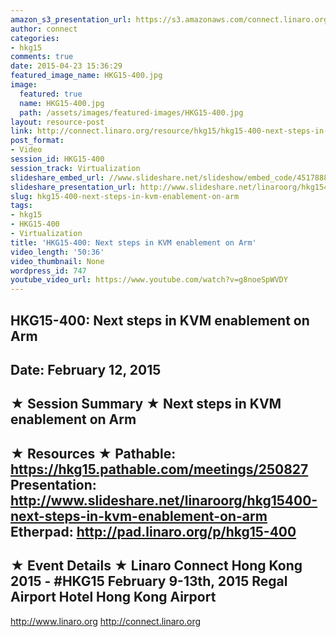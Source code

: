 ```yaml
---
amazon_s3_presentation_url: https://s3.amazonaws.com/connect.linaro.org/hkg15/Videos/02-12-Thursday/HKG15-400.pdf
author: connect
categories:
- hkg15
comments: true
date: 2015-04-23 15:36:29
featured_image_name: HKG15-400.jpg
image:
  featured: true
  name: HKG15-400.jpg
  path: /assets/images/featured-images/HKG15-400.jpg
layout: resource-post
link: http://connect.linaro.org/resource/hkg15/hkg15-400-next-steps-in-kvm-enablement-on-arm/
post_format:
- Video
session_id: HKG15-400
session_track: Virtualization
slideshare_embed_url: //www.slideshare.net/slideshow/embed_code/45178884
slideshare_presentation_url: http://www.slideshare.net/linaroorg/hkg15400-next-steps-in-kvm-enablement-on-arm
slug: hkg15-400-next-steps-in-kvm-enablement-on-arm
tags:
- hkg15
- HKG15-400
- Virtualization
title: 'HKG15-400: Next steps in KVM enablement on Arm'
video_length: '50:36'
video_thumbnail: None
wordpress_id: 747
youtube_video_url: https://www.youtube.com/watch?v=g8noeSpWVDY
---
```


HKG15-400: Next steps in KVM enablement on Arm
---------------------------------------------------
Date:  February 12, 2015
---------------------------------------------------
★ Session Summary ★
Next steps in KVM enablement on Arm
--------------------------------------------------
★ Resources ★
Pathable:  https://hkg15.pathable.com/meetings/250827 
Presentation:  http://www.slideshare.net/linaroorg/hkg15400-next-steps-in-kvm-enablement-on-arm Etherpad:   http://pad.linaro.org/p/hkg15-400 
---------------------------------------------------
★ Event Details ★
Linaro Connect Hong Kong 2015 - #HKG15
February 9-13th, 2015
Regal  Airport Hotel Hong Kong Airport
---------------------------------------------------
http://www.linaro.org
http://connect.linaro.org